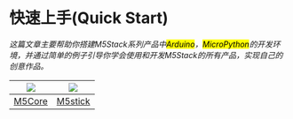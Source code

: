 # 快速上手(Quick Start)

*这篇文章主要帮助你搭建M5Stack系列产品中<mark>Arduino</mark>，<mark>MicroPython</mark>的开发环境，并通过简单的例子引导你学会使用和开发M5Stack的所有产品，实现自己的创意作品。*

<img src="assets/img/getting_started_pics/m5stack_core.png"> | <img src="assets/img/getting_started_pics/m5stick.png">
---|---
[M5Core](/zh_CN/quick_start/m5core/m5stack_core_quick_start) | [M5stick](/zh_CN/quick_start/m5stick/m5stick_quick_start)

<!-- ## 练习(Practice)

**最好做一下下面对应的练习版块，这样更加熟悉如何使用M5Stack产品。**

<img src="assets/img/getting_started_pics/programming_mode_arduino.png"> | <img src="assets/img/getting_started_pics/programming_mode_blockly.png">  | <img src="assets/img/getting_started_pics/programming_mode_micropython.png">
---|---|---
[Arduino](/zh_CN/practice\practice_arduino) | [UiFlow-Blockly](/zh_CN/practice\practice_blockly) | [UiFlow-MicroPython](/zh_CN/practice\practice_micropython) -->
